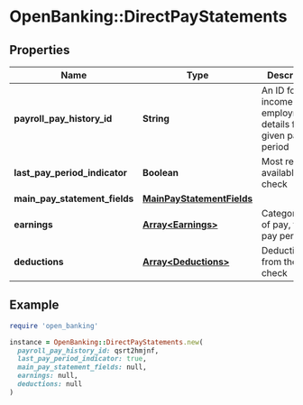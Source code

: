 # OpenBanking::DirectPayStatements

## Properties

| Name | Type | Description | Notes |
| ---- | ---- | ----------- | ----- |
| **payroll_pay_history_id** | **String** | An ID for the income and employment details for the given pay period |  |
| **last_pay_period_indicator** | **Boolean** | Most recent available pay check |  |
| **main_pay_statement_fields** | [**MainPayStatementFields**](MainPayStatementFields.md) |  |  |
| **earnings** | [**Array&lt;Earnings&gt;**](Earnings.md) | Categorization of pay, for the pay period |  |
| **deductions** | [**Array&lt;Deductions&gt;**](Deductions.md) | Deductions from the pay check | [optional] |

## Example

```ruby
require 'open_banking'

instance = OpenBanking::DirectPayStatements.new(
  payroll_pay_history_id: qsrt2hmjnf,
  last_pay_period_indicator: true,
  main_pay_statement_fields: null,
  earnings: null,
  deductions: null
)
```

